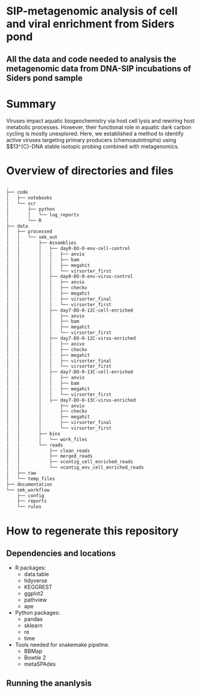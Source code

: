 # SIP-metagenomic analysis of cell and viral enrichment from Siders pond

## All the data and code needed to analysis the metagenomic data from DNA-SIP incubations of Siders pond sample

# Summary
 Viruses impact aquatic biogeochemistry via host cell lysis and rewiring host metabolic processes. However, their functional role in aquatic dark carbon cycling is mostly unexplored. Here, we established a method to identify active viruses targeting primary producers (chemoautotrophs) using $$13^{C}-DNA stable isotopic probing combined with metagenomics. 

 # Overview of directories and files
```bash
.
├── code
│   ├── notebooks
│   └── scr
│       ├── python
│       │   └── log_reports
│       └── R
├── data
│   ├── processed
│   │   └── smk_out
│   │       ├── Assemblies
│   │       │   ├── day0-DO-0-env-cell-control
│   │       │   │   ├── anvio
│   │       │   │   ├── bam
│   │       │   │   ├── megahit
│   │       │   │   └── virsorter_first
│   │       │   ├── day0-DO-0-env-virus-control
│   │       │   │   ├── anvio
│   │       │   │   ├── checkv
│   │       │   │   ├── megahit
│   │       │   │   ├── virsorter_final
│   │       │   │   └── virsorter_first
│   │       │   ├── day7-DO-0-12C-cell-enriched
│   │       │   │   ├── anvio
│   │       │   │   ├── bam
│   │       │   │   ├── megahit
│   │       │   │   └── virsorter_first
│   │       │   ├── day7-DO-0-12C-virus-enriched
│   │       │   │   ├── anivo
│   │       │   │   ├── checkv
│   │       │   │   ├── megahit
│   │       │   │   ├── virsorter_final
│   │       │   │   └── virsorter_first
│   │       │   ├── day7-DO-0-13C-cell-enriched
│   │       │   │   ├── anvio
│   │       │   │   ├── bam
│   │       │   │   ├── megahit
│   │       │   │   └── virsorter_first
│   │       │   ├── day7-DO-0-13C-virus-enriched
│   │       │       ├── anvio
│   │       │       ├── checkv
│   │       │       ├── megahit
│   │       │       ├── virsorter_final
│   │       │       └── virsorter_first
│   │       ├── bins
│   │       │   └── work_files
│   │       └── reads
│   │           ├── clean_reads
│   │           ├── merged_reads
│   │           ├── vcontig_cell_enriched_reads
│   │           └── vcontig_env_cell_enriched_reads
│   ├── raw
│   └── temp_files
├── documentation
└── smk_workflow
    ├── config
    ├── reports
    └── rules
```
 # How to regenerate this repository

## Dependencies and locations
* R packages:
    * data.table
    * tidyverse
    * KEGGREST
    * ggplot2
    * pathview
    * ape
* Python packages:
    * pandas
    * sklearn
    * re
    * time
* Tools needed for snakemake pipeline.
    * BBMap
    * Bowtie 2
    * metaSPAdes

## Running the ananlysis
```
```

